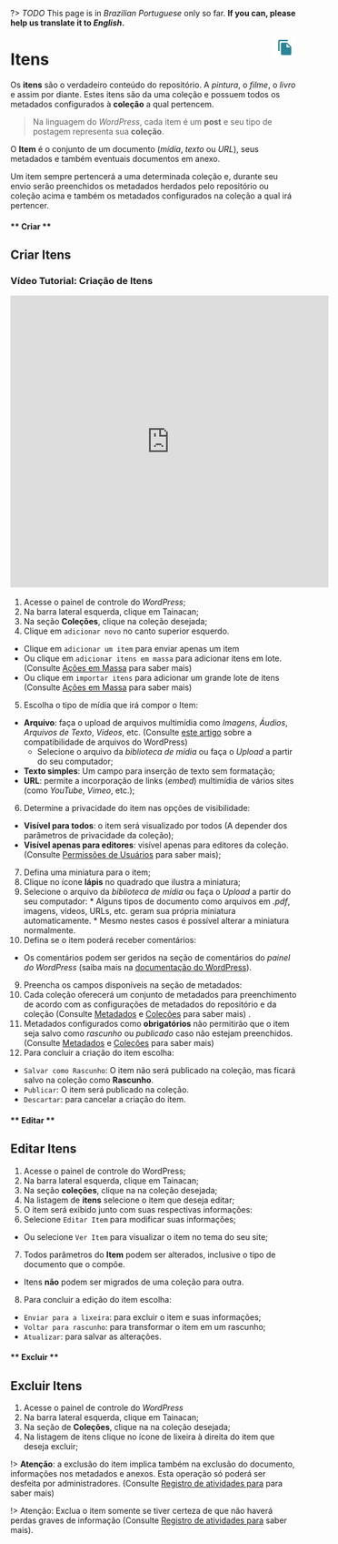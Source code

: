 ?> _TODO_  This page is in *Brazilian Portuguese* only so far. **If you can, please help us translate it to *English*.**

<div style="float: right; margin-left: 1rem;">
	<img 
		alt="Ícone de Itens" 
		src="_assets/images/icon_items.png"
		width="42"
		height="42">
</div>

# Itens

Os **itens** são o verdadeiro conteúdo do repositório. A *pintura*, o *filme*, o *livro* e assim por diante. Estes itens são da uma coleção e possuem todos os metadados configurados à **coleção** a qual pertencem.

> Na linguagem do *WordPress*, cada item é um **post** e seu tipo de postagem representa sua **coleção**.

O **Item** é o conjunto de um documento (*mídia*, *texto* ou *URL*), seus metadados e também eventuais documentos em anexo.

Um item sempre pertencerá a uma determinada coleção e, durante seu envio serão preenchidos os metadados herdados pelo repositório ou coleção acima e também os metadados configurados na coleção a qual irá pertencer.

<!-- tabs:start -->

#### ** Criar **
## Criar Itens

### Vídeo Tutorial: Criação de Itens

<iframe
    width="560"
    height="513" 
    src="https://www.youtube.com/embed/spf9qfmXU3U?start=16"
    frameborder="0"
    allow="accelerometer; autoplay; encrypted-media; gyroscope; picture-in-picture"
    allowfullscreen>
</iframe>

1. Acesse o painel de controle do *WordPress*;
2. Na barra lateral esquerda, clique em Tainacan;
3. Na seção **Coleções**, clique na coleção desejada;
4. Clique em `adicionar novo` no canto superior esquerdo.
  * Clique em `adicionar um item` para enviar apenas um item
  * Ou clique em `adicionar itens em massa` para adicionar itens em lote. (Consulte [Ações em Massa](/pt-br/bulk-edition) para saber mais)
  * Ou clique em `importar itens` para adicionar um grande lote de itens (Consulte [Ações em Massa](/pt-br/bulk-edition) para saber mais)
5. Escolha o tipo de mídia que irá compor o Item:
  * **Arquivo**: faça o upload de arquivos multimídia como *Imagens*, *Áudios*, *Arquivos de Texto*, *Vídeos*, etc. (Consulte [este artigo](https://imasters.com.br/back-end/como-incorporar-arquivos-de-audio-e-video-no-wordpress) sobre a compatibilidade de arquivos do WordPress)
    * Selecione o arquivo da *biblioteca de mídia* ou faça o *Upload* a partir do seu computador;
  * **Texto simples**: Um campo para inserção de texto sem formatação;
  * **URL**: permite a incorporação de links (*embed*) multimídia de vários sites (como *YouTube*, *Vimeo*, etc.);
6. Determine a privacidade do item nas opções de visibilidade:
  * **Visível para todos**: o item será visualizado por todos (A depender dos parâmetros de privacidade da coleção);
  * **Visível apenas para editores**: visível apenas para editores da coleção. (Consulte [Permissões de Usuários](/pt-br/users) para saber mais);
7. Defina uma miniatura para o item;
  1. Clique no ícone **lápis** no quadrado que ilustra a miniatura;
  2. Selecione o arquivo da *biblioteca de mídia* ou faça o *Upload* a partir do seu computador:
    * Alguns tipos de documento como arquivos em *.pdf*, imagens, vídeos, URLs, etc. geram sua própria miniatura automaticamente.
    * Mesmo nestes casos é possível alterar a miniatura normalmente.
8. Defina se o item poderá receber comentários:
  * Os comentários podem ser geridos na seção de comentários do *painel do WordPress* (saiba mais na [documentação do WordPress](https://codex.wordpress.org/pt-br:Painel_Coment%C3%A1rios)).
9. Preencha os campos disponíveis na seção de metadados:
  1. Cada coleção oferecerá um conjunto de metadados para preenchimento de acordo com as configurações de metadados do repositório e da coleção (Consulte [Metadados](/pt-br/metadata) e [Coleções](/pt-br/collections) para saber mais) .
  2. Metadados configurados como **obrigatórios** não permitirão que o item seja salvo como *rascunho* ou *publicado* caso não estejam preenchidos. (Consulte [Metadados](/pt-br/metadata) e [Coleções](/pt-br/collections) para saber mais)
10. Para concluir a criação do item escolha:
  * `Salvar como Rascunho`: O item não será publicado na coleção, mas ficará salvo na coleção como **Rascunho**.
  * `Publicar`: O item será publicado na coleção.
  * `Descartar`: para cancelar a criação do item.

#### ** Editar **
## Editar Itens

1. Acesse o painel de controle do WordPress;
2. Na barra lateral esquerda, clique em Tainacan;
3. Na seção **coleções**, clique na na coleção desejada;
4. Na listagem de **itens** selecione o item que deseja editar;
5. O item será exibido junto com suas respectivas informações:
6. Selecione `Editar Item` para modificar suas informações;
  * Ou selecione `Ver Item` para visualizar o item no tema do seu site;
7. Todos parâmetros do **Item** podem ser alterados, inclusive o tipo de documento que o compõe.
  * Itens **não** podem ser migrados de uma coleção para outra.
8. Para concluir a edição do item escolha:
  * `Enviar para a lixeira`: para excluir o item e suas informações;
  * `Voltar para rascunho`: para transformar o item em um rascunho;
  * `Atualizar`: para salvar as alterações.

#### ** Excluir **
## Excluir Itens

1. Acesse o painel de controle do *WordPress*
2. Na barra lateral esquerda, clique em Tainacan;
3. Na seção de **Coleções**, clique na na coleção desejada;
4. Na listagem de itens clique no ícone de lixeira à direita do item que deseja excluir;    

  !> **Atenção**: a exclusão do item implica também na exclusão do documento, informações nos metadados e anexos. Esta operação só poderá ser desfeita por administradores. (Consulte [Registro de atividades para](/pt-br/activities) para saber mais)

  !> Atenção: Exclua o item somente se tiver certeza de que não haverá perdas graves de informação (Consulte [Registro de atividades para](/pt-br/activities) saber mais).

<!-- tabs:end -->